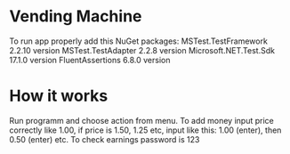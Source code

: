 # Vending Machine
To run app properly add this NuGet packages:
MSTest.TestFramework 2.2.10 version
MSTest.TestAdapter 2.2.8 version
Microsoft.NET.Test.Sdk 17.1.0 version
FluentAssertions 6.8.0 version

# How it works 
Run programm and choose action from menu. To add money input price correctly like 1.00, if price is 1.50, 1.25 etc, input like this: 1.00 (enter), then 0.50 (enter) etc.
To check earnings password is 123
